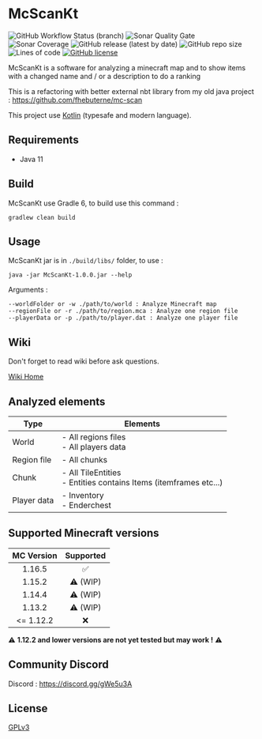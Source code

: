 # McScanKt

![GitHub Workflow Status (branch)](https://img.shields.io/github/workflow/status/fhebuterne/McScanKt/McScanKt%20CI%20-%20Java%2011%20with%20Kotlin/master?style=flat-square)
![Sonar Quality Gate](https://img.shields.io/sonar/quality_gate/fhebuterne_McScanKt?server=https%3A%2F%2Fsonarcloud.io&style=flat-square)
![Sonar Coverage](https://img.shields.io/sonar/coverage/fhebuterne_McScanKt?server=https%3A%2F%2Fsonarcloud.io&style=flat-square)
![GitHub release (latest by date)](https://img.shields.io/github/v/release/fhebuterne/McScanKt?style=flat-square)
![GitHub repo size](https://img.shields.io/github/repo-size/fhebuterne/McScanKt?style=flat-square)
![Lines of code](https://img.shields.io/tokei/lines/github/fhebuterne/McScanKt?style=flat-square)
[![GitHub license](https://img.shields.io/github/license/fhebuterne/McScanKt?style=flat-square)](https://github.com/fhebuterne/McScanKt/blob/master/LICENSE)

McScanKt is a software for analyzing a minecraft map and to show items with a changed name and / or a description to do a ranking

This is a refactoring with better external nbt library from my old java project : https://github.com/fhebuterne/mc-scan

This project use [Kotlin](https://kotlinlang.org/) (typesafe and modern language).

## Requirements

- Java 11

## Build

McScanKt use Gradle 6, to build use this command :

```
gradlew clean build
```

## Usage

McScanKt jar is in `./build/libs/` folder, to use :
```
java -jar McScanKt-1.0.0.jar --help
```

Arguments :
```
--worldFolder or -w ./path/to/world : Analyze Minecraft map
--regionFile or -r ./path/to/region.mca : Analyze one region file
--playerData or -p ./path/to/player.dat : Analyze one player file
```

## Wiki

Don't forget to read wiki before ask questions.

[Wiki Home](https://github.com/fhebuterne/McScanKt/wiki)

## Analyzed elements

<table>
    <thead>
    <tr>
        <th>Type</th>
        <th>Elements</th>
    </tr>
    </thead>
    <tbody>
    <tr>
        <td>World</td>
        <td>
          - All regions files
          <br/>- All players data
        </td>
    </tr>
    <tr>
        <td>Region file</td>
        <td>
          - All chunks
        </td>
    </tr>
    <tr>
        <td>Chunk</td>
        <td>
          - All TileEntities
          <br/>- Entities contains Items (itemframes etc...)
        </td>
    </tr>
    <tr>
        <td>Player data</td>
        <td>
          - Inventory
          <br/>- Enderchest
        </td>
    </tr>
</table>


## Supported Minecraft versions

| MC Version     | Supported    |
|:----------------:|:--------------:|
| 1.16.5         |✅            |
| 1.15.2         |⚠ (WIP)       |
| 1.14.4         |⚠ (WIP)       |
| 1.13.2         |⚠ (WIP)       |
| <= 1.12.2      |❌            |

⚠ **1.12.2 and lower versions are not yet tested but may work !** ⚠

## Community Discord

Discord : https://discord.gg/gWe5u3A

## License

[GPLv3](LICENSE)
